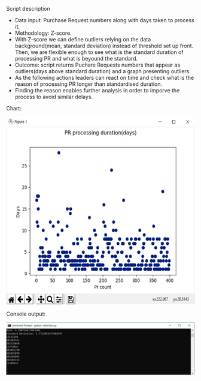 <p>Script description</p>
<ul>
  <li>Data input: Purchase Request numbers along with days taken to process it.</li>
  <li>Methodology: Z-score.</li>
  <li>With Z-score we can define outliers relying on the data background(mean, standard deviation) instead of threshold set up front. Then, we are flexible enough to see what is the standard duration of processing PR and what is beyound the standard.</li>
  <li>Outcome: script returns Puchare Requests numbers that appear as outliers(days above standard duration) and a graph presenting outliers.</li>
  <li>As the following actions leaders can react on time and check what is the reason of processing PR longer than standardised duration.</li>
  <li>Finding the reason enables further analysis in order to imporve the process to avoid similar delays.</li>
</ul>
<p>Chart:</p>
<img src="images/plot.JPG" width="570" height="500">
<p>Console output:</p>
<img src="images/console.JPG">

